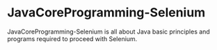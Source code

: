 # JavaCoreProgramming-Selenium
JavaCoreProgramming-Selenium is all about Java basic principles and programs required to proceed with Selenium.
